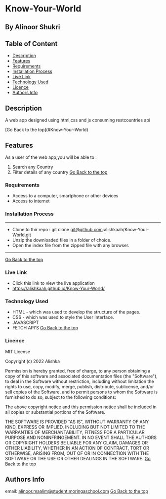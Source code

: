 # Know-Your-World
 ## By Alinoor Shukri

 ## Table of Content

 - [Description](#description)
 - [Features](#features)
 - [Requirements](#requirements)
 - [Installation Process](#installation-process)
 - [Live Link](#live-link)
 - [Technology Used](#technology-used)
 - [Licence](#licence)
 - [Authors Info](#authors-info)
 ## Description
 <p>A web app designed using html,css and js consuming restcountries api</p>
[Go Back to the top](#Know-Your-World)

## Features

As a user of the web app,you will be able to :
1. Search any Country
1. Filter details of any country
[Go Back to the top](#Know-Your-World)

 ###  Requirements
 * Access to  a computer, smartphone or other devices
 * Access to internet
 ### Installation Process
 ****
* Clone to thir repo : git clone git@github.com:alishkaah/Know-Your-World.git
* Unzip the downloaded files in a folder of choice.
* Open the index file from the zipped file with any browser.
 ****
 [Go Back to the top](#)
### Live Link
- Click this link to view the live application 
- https://alishkaah.github.io/Know-Your-World/
### Technology Used
* HTML - which was used to develop the structure of the pages.
* CSS - which was used to style the User Interface.
* JAVASCRIPT
* FETCH API'S
[Go Back to the top](#Know-Your-World)

### Licence

MIT License

Copyright (c) 2022 Alishka

Permission is hereby granted, free of charge, to any person obtaining a copy
of this software and associated documentation files (the "Software"), to deal
in the Software without restriction, including without limitation the rights
to use, copy, modify, merge, publish, distribute, sublicense, and/or sell
copies of the Software, and to permit persons to whom the Software is
furnished to do so, subject to the following conditions:

The above copyright notice and this permission notice shall be included in all
copies or substantial portions of the Software.

THE SOFTWARE IS PROVIDED "AS IS", WITHOUT WARRANTY OF ANY KIND, EXPRESS OR
IMPLIED, INCLUDING BUT NOT LIMITED TO THE WARRANTIES OF MERCHANTABILITY,
FITNESS FOR A PARTICULAR PURPOSE AND NONINFRINGEMENT. IN NO EVENT SHALL THE
AUTHORS OR COPYRIGHT HOLDERS BE LIABLE FOR ANY CLAIM, DAMAGES OR OTHER
LIABILITY, WHETHER IN AN ACTION OF CONTRACT, TORT OR OTHERWISE, ARISING FROM,
OUT OF OR IN CONNECTION WITH THE SOFTWARE OR THE USE OR OTHER DEALINGS IN THE
SOFTWARE.
[Go Back to the top](#Know-Your-World)
## Authors Info
email: alinoor.maalim@student.moringaschool.com
[Go Back to the top](#Know-Your-World)
